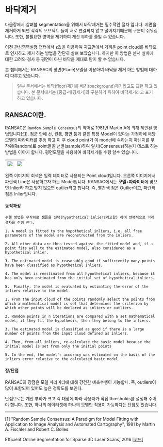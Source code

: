 # 바닥제거 

다음장에서 살펴볼 segmentation을 위해서 바닥제거는 필수적인 절차 입니다. 지면을 제거하게 되면 각각의 오브젝트 들이 서로 연결되지 않고 떨어지기때문에 구분이 쉬워집니다. 또한, 불필요한 영역을 제거하여 계산 부하를 줄일 수 있습니다. 

이전 관심영역설정 챕터에서 z값을 이용하여 지표면에서 가까운 point cloud를 바닥으로 인지하고 제거 하는 방법을 간단히 살펴 보았습니다. 하지만 이 방법은 센서 설치에 대한 고려와 경사 등 평면이 아닌 바닥을 제대로 탐지 할 수 없습니다. 

본 챕터에서는 RANSAC의 평면(Plane)모델을 이용하여 바닥을 제거 하는 방법에 대하여 다루고 있습니다. 

> 일부 문서에서는 바닥(floor)제거를 배경(background)제거라고도 표현 하고 있습니다. 본 문서에서는 [중급-배경제거]와 구분하기 위하여 바닥제거라고 표기 하고 있습니다. 



## RANSAC이란. 

RANSAC은 `Random Sample Consensus`의 약어로 1981년 Martin A에 의해 제안된 방법입니다[[^1]](#1). 점군 안에 선, 원통, 평면 등과 같은 특정 Model이 있다는 가정하에 해당 모델의 파라미터를 추정 하고 이 후 cloud point가 이 model에 속하는지 아닌지를 무작위(Random)로 point들을 선별(sample)하여 일치(Consensus)하는지 테스트 하는 방법을 이야기 합니다.  평면모델을 사용하여 바닥제거를 수행 할수 있습니다. 

|![](http://pointclouds.org/documentation/tutorials/_images/random_sample_example1.png)|![](http://pointclouds.org/documentation/tutorials/_images/random_sample_example2.png)|
|-|-|

왼쪽 이미지의 회색은 입력 데이터로 사용되는 Point cloud입니다. 오른쪽 이미지에서 파란색 Line은 사용하고자 하는 Model입니다. RANSAC에서는 **모델**+**파라미터**에 맞으면 Inlier라 하고 맞지 않으면 outlier라고 합니다. 즉, 빨간색 점은 Outlier이고, 파란색 점은 Inlier입니다. 


#### 동작과정 

```
수행 방법은 무작위로 샘플을 선택(hypothetical inliers라고함) 하여 반복적으로 아래 절차를 진행 한다. 

1. A model is fitted to the hypothetical inliers, i.e. all free parameters of the model are reconstructed from the inliers.

2. All other data are then tested against the fitted model and, if a point fits well to the estimated model, also considered as a hypothetical inlier.

3. The estimated model is reasonably good if sufficiently many points have been classified as hypothetical inliers.

4. The model is reestimated from all hypothetical inliers, because it has only been estimated from the initial set of hypothetical inliers.

5.  Finally, the model is evaluated by estimating the error of the inliers relative to the model.
```

```
1. From the input cloud of the points randomly select the points from which a mathematical model is set that determines the criterion by which other points will be declared as inliers or outliers.

2. Random points in n iterations are compared with a set mathematical model, if they fit the hypothesis, then they belong to the inliers.

3. The estimated model is classified as good if there is a large number of points from the input cloud defined as inliers.

4. Then, from all inliers, re-calculate the basic model because the initial model is set from only the initial points

5. In the end, the model's accuracy was estimated on the basis of the inliers error relative to the calculated basic model.
```

#### 장/단점 

RANSAC의 장점은 모델 파라미터에 대해 강건한 예측수행이 가능합니. 즉, outliers이 많이 포함되어 있어도 높은 정확도를 보인다. 

단점으로는 계산 부하가 크고 각 대상에 따라 사용자가 직접 thresholds를 설정해 주어야 합니다. 또한, 하나의 데이터셋에 하나의 모델만 적용이 가능하다는 단점도 있습니다. 




---

<a name="1">[1]</a> "Random Sample Consensus: A Paradigm for Model Fitting with Application to Image Analysis and Automated Cartography", 1981 by Martin A. Fischler and Robert C. Bolles

Efficient Online Segmentation for Sparse 3D Laser Scans, 2016 [[코드]](https://github.com/PRBonn/depth_clustering)